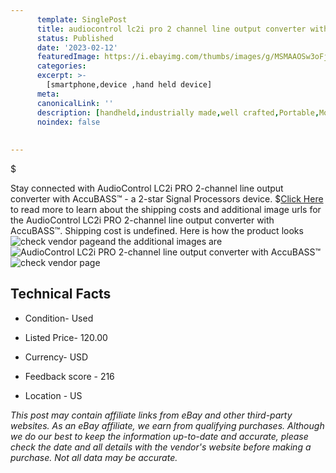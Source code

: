 ```yaml
---
      template: SinglePost
      title: audiocontrol lc2i pro 2 channel line output converter with accubass 
      status: Published
      date: '2023-02-12'
      featuredImage: https://i.ebayimg.com/thumbs/images/g/MSMAAOSw3oFjGria/s-l225.jpg
      categories: 
      excerpt: >-
        [smartphone,device ,hand held device]
      meta:
      canonicalLink: ''
      description: [handheld,industrially made,well crafted,Portable,Mobile,Compact,Convenient,Lightweight,Maneuverable,Man-portable,Miniature,Carriable,Hand-held,Light,Holdable,Transportable,Mobile device,Pocket-sized,On-the-go,Wireless,Cordless,Compact size,Convenient size, smartphone,device ,hand held device]
      noindex: false
      
        
---
```

$

Stay connected with AudioControl LC2i PRO 2-channel line output converter with AccuBASS™ - a 2-star Signal Processors device.
$[Click Here](https://www.ebay.com/itm/304625415387?hash=item46ed16f4db%3Ag%3AMSMAAOSw3oFjGria&mkevt=1&mkcid=1&mkrid=711-53200-19255-0&campid=%253CePNCampaignId%253E&customid=%253CreferenceId%253E&toolid=10049) to read more to learn about the shipping costs and additional image urls for the AudioControl LC2i PRO 2-channel line output converter with AccuBASS™. Shipping cost is undefined. Here is how the product looks ![check vendor page](https://i.ebayimg.com/thumbs/images/g/MSMAAOSw3oFjGria/s-l225.jpg)and the additional images are![AudioControl LC2i PRO 2-channel line output converter with AccuBASS™](https://i.ebayimg.com/images/g/MSMAAOSw3oFjGria/s-l1600.jpg)![check vendor page](https://origin-galleryplus.ebayimg.com/ws/web/304625415387_2_0_1/225x225.jpg,https://origin-galleryplus.ebayimg.com/ws/web/304625415387_3_0_1/225x225.jpg,https://origin-galleryplus.ebayimg.com/ws/web/304625415387_4_0_1/225x225.jpg,https://origin-galleryplus.ebayimg.com/ws/web/304625415387_5_0_1/225x225.jpg,https://origin-galleryplus.ebayimg.com/ws/web/304625415387_6_0_1/225x225.jpg,https://origin-galleryplus.ebayimg.com/ws/web/304625415387_7_0_1/225x225.jpg,https://origin-galleryplus.ebayimg.com/ws/web/304625415387_8_0_1/225x225.jpg,https://origin-galleryplus.ebayimg.com/ws/web/304625415387_9_0_1/225x225.jpg,https://origin-galleryplus.ebayimg.com/ws/web/304625415387_10_0_1/225x225.jpg,https://origin-galleryplus.ebayimg.com/ws/web/304625415387_11_0_1/225x225.jpg)



 ## Technical Facts 



     
      

 - Condition- Used 


      

 - Listed Price- 120.00 


      

 - Currency- USD 


      

 - Feedback score - 216 


      

 - Location - US 


      
      

 *_This post may contain affiliate links from eBay and other third-party websites. As an eBay affiliate, we earn from qualifying purchases. Although we do our best to keep the information up-to-date and accurate, please check the date and all details with the vendor's website before making a purchase. Not all data may be accurate._*






